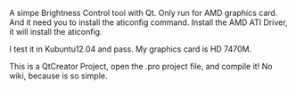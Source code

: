 A simpe Brightness Control tool with Qt. Only run for AMD graphics card.
And it need you to install the aticonfig command. Install the AMD ATI Driver, it will install the aticonfig.

I test it in Kubuntu12.04 and pass. My graphics card is HD 7470M.

This is a QtCreator Project, open the .pro project file, and compile it!
No wiki, because is so simple.
